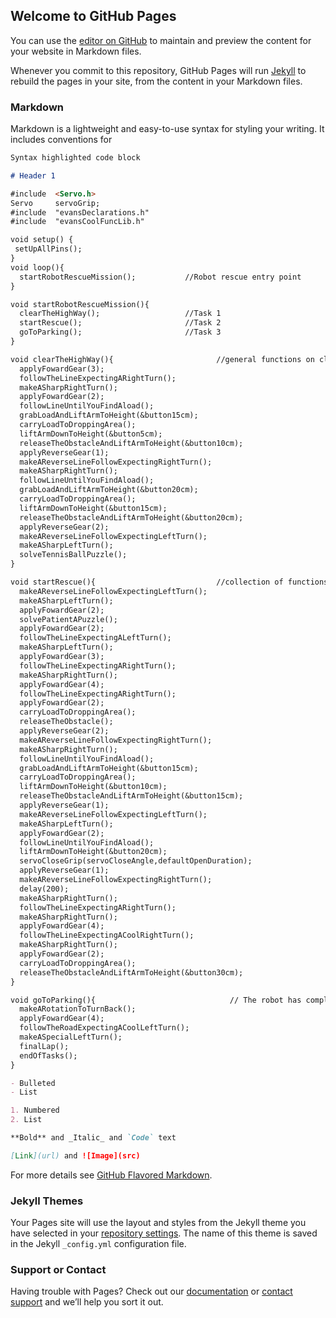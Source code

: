 ## Welcome to GitHub Pages

You can use the [editor on GitHub](https://github.com/evansMeja/arduino-uno-robotics/edit/gh-pages/index.md) to maintain and preview the content for your website in Markdown files.

Whenever you commit to this repository, GitHub Pages will run [Jekyll](https://jekyllrb.com/) to rebuild the pages in your site, from the content in your Markdown files.

### Markdown

Markdown is a lightweight and easy-to-use syntax for styling your writing. It includes conventions for

```markdown
Syntax highlighted code block

# Header 1

#include  <Servo.h>
Servo     servoGrip;
#include  "evansDeclarations.h"
#include  "evansCoolFuncLib.h"

void setup() {
 setUpAllPins(); 
}
void loop(){ 
  startRobotRescueMission();           //Robot rescue entry point
}

void startRobotRescueMission(){
  clearTheHighWay();                   //Task 1
  startRescue();                       //Task 2
  goToParking();                       //Task 3
}

void clearTheHighWay(){                       //general functions on clearing the highways and heading to disaster management zone
  applyFowardGear(3);
  followTheLineExpectingARightTurn();
  makeASharpRightTurn();
  applyFowardGear(2);
  followLineUntilYouFindAload();
  grabLoadAndLiftArmToHeight(&button15cm); 
  carryLoadToDroppingArea();
  liftArmDownToHeight(&button5cm);
  releaseTheObstacleAndLiftArmToHeight(&button10cm);
  applyReverseGear(1);
  makeAReverseLineFollowExpectingRightTurn();
  makeASharpRightTurn();   
  followLineUntilYouFindAload(); 
  grabLoadAndLiftArmToHeight(&button20cm);
  carryLoadToDroppingArea();
  liftArmDownToHeight(&button15cm);
  releaseTheObstacleAndLiftArmToHeight(&button20cm);
  applyReverseGear(2);
  makeAReverseLineFollowExpectingLeftTurn();
  makeASharpLeftTurn();
  solveTennisBallPuzzle();
} 

void startRescue(){                           //collection of functions to rush the victims of fire outbreak to disaster management zone
  makeAReverseLineFollowExpectingLeftTurn();
  makeASharpLeftTurn();
  applyFowardGear(2);
  solvePatientAPuzzle();
  applyFowardGear(2);
  followTheLineExpectingALeftTurn();
  makeASharpLeftTurn();
  applyFowardGear(3);
  followTheLineExpectingARightTurn();
  makeASharpRightTurn();
  applyFowardGear(4);
  followTheLineExpectingARightTurn();
  applyFowardGear(2);
  carryLoadToDroppingArea();
  releaseTheObstacle();              
  applyReverseGear(2);
  makeAReverseLineFollowExpectingRightTurn();
  makeASharpRightTurn();
  followLineUntilYouFindAload();
  grabLoadAndLiftArmToHeight(&button15cm); 
  carryLoadToDroppingArea();
  liftArmDownToHeight(&button10cm);
  releaseTheObstacleAndLiftArmToHeight(&button15cm);
  applyReverseGear(1);
  makeAReverseLineFollowExpectingLeftTurn();
  makeASharpLeftTurn();
  applyFowardGear(2);
  followLineUntilYouFindAload(); 
  liftArmDownToHeight(&button20cm);                     
  servoCloseGrip(servoCloseAngle,defaultOpenDuration);
  applyReverseGear(1);
  makeAReverseLineFollowExpectingRightTurn();
  delay(200);
  makeASharpRightTurn();
  followTheLineExpectingARightTurn();
  makeASharpRightTurn();  
  applyFowardGear(4);
  followTheLineExpectingACoolRightTurn();
  makeASharpRightTurn();
  applyFowardGear(2);
  carryLoadToDroppingArea();
  releaseTheObstacleAndLiftArmToHeight(&button30cm);
}

void goToParking(){                              // The robot has completed all assigned task and goes to sleeping mode
  makeARotationToTurnBack();
  applyFowardGear(4);
  followTheRoadExpectingACoolLeftTurn();
  makeASpecialLeftTurn();
  finalLap();
  endOfTasks();
}

- Bulleted
- List

1. Numbered
2. List

**Bold** and _Italic_ and `Code` text

[Link](url) and ![Image](src)
```

For more details see [GitHub Flavored Markdown](https://guides.github.com/features/mastering-markdown/).

### Jekyll Themes

Your Pages site will use the layout and styles from the Jekyll theme you have selected in your [repository settings](https://github.com/evansMeja/arduino-uno-robotics/settings/pages). The name of this theme is saved in the Jekyll `_config.yml` configuration file.

### Support or Contact

Having trouble with Pages? Check out our [documentation](https://docs.github.com/categories/github-pages-basics/) or [contact support](https://support.github.com/contact) and we’ll help you sort it out.
